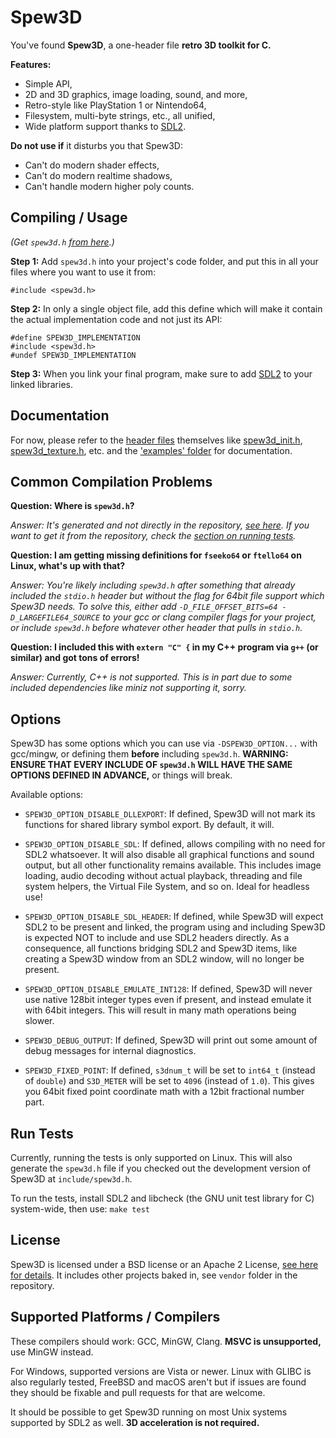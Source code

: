 
Spew3D
======

You've found **Spew3D**, a one-header file **retro 3D toolkit
for C.**

**Features:**

- Simple API,
- 2D and 3D graphics, image loading, sound, and more,
- Retro-style like PlayStation 1 or Nintendo64,
- Filesystem, multi-byte strings, etc., all unified,
- Wide platform support thanks to [SDL2](https://libsdl.org).

**Do not use if** it disturbs you that Spew3D:

- Can't do modern shader effects,
- Can't do modern realtime shadows,
- Can't handle modern higher poly counts.

Compiling / Usage
-----------------

*(Get `spew3d.h` [from here](https://codeberg.org/ell1e/spew3d/releases).)*

**Step 1:** Add `spew3d.h` into your project's code folder, and
put this in all your files where you want to use it from:

```
#include <spew3d.h>
```

**Step 2:** In only a single object file, add this define which
will make it contain the actual implementation code and not just its API:

```
#define SPEW3D_IMPLEMENTATION
#include <spew3d.h>
#undef SPEW3D_IMPLEMENTATION
```

**Step 3:** When you link your final program, make sure to add [SDL2](
https://libsdl.org) to your linked libraries.

Documentation
-------------

For now, please refer to the [header files](./include/) themselves
like [spew3d_init.h](./include/spew3d_init.h),
[spew3d_texture.h](./include/spew3d_texture.h), etc.
and the ['examples' folder](./examples/) for documentation.

Common Compilation Problems
---------------------------

**Question: Where is `spew3d.h`?**

*Answer: It's generated and not
directly in the repository, [see here](#compiling-usage).
If you want to get it from the repository,
check the [section on running tests](#run-tests).*

**Question: I am getting missing definitions for `fseeko64` or
`ftello64` on Linux, what's up with that?**

*Answer: You're likely including `spew3d.h` after something
that already included the `stdio.h` header but without the
flag for 64bit file support which Spew3D needs. To solve this,
either add `-D_FILE_OFFSET_BITS=64 -D_LARGEFILE64_SOURCE` to
your gcc or clang compiler flags for your project, or include
`spew3d.h` before whatever other header that pulls in `stdio.h`.*

**Question: I included this with `extern "C" {` in my C++
program via `g++` (or similar) and got tons of errors!**

*Answer: Currently, C++ is not supported. This is in part due
to some included dependencies like miniz not supporting it, sorry.*

Options
-------

Spew3D has some options which you can use via `-DSPEW3D_OPTION...`
with gcc/mingw, or defining them **before** including `spew3d.h`.
**WARNING: ENSURE THAT EVERY INCLUDE OF `spew3d.h` WILL HAVE
THE SAME OPTIONS DEFINED IN ADVANCE,** or things will break.

Available options:

- `SPEW3D_OPTION_DISABLE_DLLEXPORT`: If defined, Spew3D will
  not mark its functions for shared library symbol export.
  By default, it will.

- `SPEW3D_OPTION_DISABLE_SDL`: If defined, allows compiling
  with no need for SDL2 whatsoever. It will also disable all
  graphical functions and sound output, but all other functionality
  remains available. This includes image loading, audio decoding
  without actual playback, threading and file system helpers,
  the Virtual File System, and so on. Ideal for headless use!

- `SPEW3D_OPTION_DISABLE_SDL_HEADER`: If defined, while Spew3D
  will expect SDL2 to be present and linked, the program using
  and including Spew3D is expected NOT to include and use SDL2
  headers directly. As a consequence, all functions bridging
  SDL2 and Spew3D items, like creating a Spew3D window from an
  SDL2 window, will no longer be present.

- `SPEW3D_OPTION_DISABLE_EMULATE_INT128`: If defined, Spew3D will
  never use native 128bit integer types even if present, and
  instead emulate it with 64bit integers. This will result in
  many math operations being slower.

- `SPEW3D_DEBUG_OUTPUT`: If defined, Spew3D will print out
  some amount of debug messages for internal diagnostics.

- `SPEW3D_FIXED_POINT`: If defined, `s3dnum_t` will be set to
  `int64_t` (instead of `double`) and `S3D_METER` will be set
  to `4096` (instead of `1.0`). This gives you 64bit fixed point
  coordinate math with a 12bit fractional number part.

Run Tests
---------

Currently, running the tests is only supported on Linux.
This will also generate the `spew3d.h` file if you checked out
the development version of Spew3D at `include/spew3d.h`.

To run the tests, install SDL2 and libcheck (the GNU unit
test library for C) system-wide, then use: `make test`

License
-------

Spew3D is licensed under a BSD license or an Apache 2
License, [see here for details](LICENSE.md).
It includes other projects baked in, see `vendor` folder in the
repository.

Supported Platforms / Compilers
-------------------------------

These compilers should work: GCC, MinGW, Clang.
**MSVC is unsupported,** use MinGW instead.

For Windows, supported versions are Vista or newer.
Linux with GLIBC is also regularly tested,
FreeBSD and macOS aren't but if issues are found they
should be fixable and pull requests for that are welcome.

It should be possible to get Spew3D running on most Unix systems
supported by SDL2 as well. **3D acceleration is not required.**

